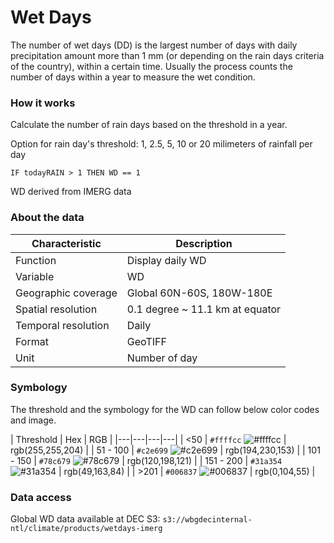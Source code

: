 # Wet Days

The number of wet days (DD) is the largest number of days with daily precipitation amount more than 1 mm (or depending on the rain days criteria of the country), within a certain time. Usually the process counts the number of days within a year to measure the wet condition.

### How it works

Calculate the number of rain days based on the threshold in a year.

Option for rain day's threshold: 1, 2.5, 5, 10 or 20 milimeters of rainfall per day

```
IF todayRAIN > 1 THEN WD == 1
```

WD derived from IMERG data

### About the data

| Characteristic  | Description  |
|---|---|
| Function  | Display daily WD  |
| Variable  | WD  |
| Geographic coverage  | Global 60N-60S, 180W-180E |
| Spatial resolution  | 0.1 degree ~ 11.1 km at equator  |
| Temporal resolution  | Daily  |
| Format  | GeoTIFF  |
| Unit  | Number of day  |

### Symbology

The threshold and the symbology for the WD can follow below color codes and image.

| Threshold  | Hex  | RGB  |
|---|---|---|---|
| <50  | `#ffffcc` ![#ffffcc](https://via.placeholder.com/15/ffffcc/000000?text=+)  | rgb(255,255,204)  |
| 51 - 100  | `#c2e699` ![#c2e699](https://via.placeholder.com/15/c2e699/000000?text=+)  | rgb(194,230,153)  |
| 101 - 150  | `#78c679` ![#78c679](https://via.placeholder.com/15/78c679/000000?text=+)  | rgb(120,198,121)  |
| 151 - 200  | `#31a354` ![#31a354](https://via.placeholder.com/15/31a354/000000?text=+)  | rgb(49,163,84)  |
| >201  | `#006837` ![#006837](https://via.placeholder.com/15/006837/000000?text=+)  | rgb(0,104,55)  |

### Data access

Global WD data available at DEC S3: `s3://wbgdecinternal-ntl/climate/products/wetdays-imerg`